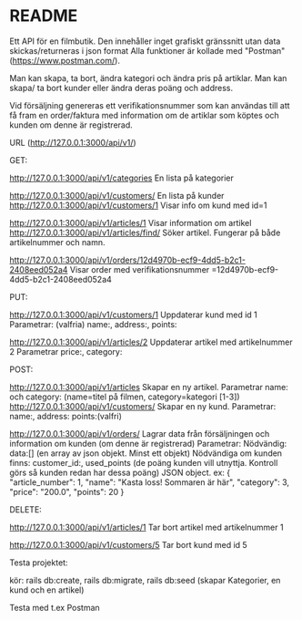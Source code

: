 # README

Ett API för en filmbutik.
Den innehåller inget grafiskt gränssnitt utan data skickas/returneras i json format
Alla funktioner är kollade med "Postman" (https://www.postman.com/).

Man kan skapa, ta bort, ändra kategori och ändra pris på artiklar.
Man kan skapa/ ta bort kunder eller ändra deras poäng och address.

Vid försäljning genereras ett verifikationsnummer som kan användas till att få fram en order/faktura med information om de artiklar som köptes och kunden om denne är registrerad.

URL (http://127.0.0.1:3000/api/v1/)

GET:

http://127.0.0.1:3000/api/v1/categories En lista på kategorier

http://127.0.0.1:3000/api/v1/customers/ En lista på kunder
http://127.0.0.1:3000/api/v1/customers/1 Visar info om kund med id=1

http://127.0.0.1:3000/api/v1/articles/1 Visar information om artikel 
http://127.0.0.1:3000/api/v1/articles/find/ Söker artikel. Fungerar på både artikelnummer och namn.

http://127.0.0.1:3000/api/v1/orders/12d4970b-ecf9-4dd5-b2c1-2408eed052a4 Visar order med verifikationsnummer =12d4970b-ecf9-4dd5-b2c1-2408eed052a4


PUT:

http://127.0.0.1:3000/api/v1/customers/1 Uppdaterar kund med id 1
Parametrar: (valfria) name:, address:, points:

http://127.0.0.1:3000/api/v1/articles/2 Uppdaterar artikel med artikelnummer 2
Parametrar price:, category:


POST:

http://127.0.0.1:3000/api/v1/articles Skapar en ny artikel. 
Parametrar name: och category: (name=titel på filmen, category=kategori [1-3])
http://127.0.0.1:3000/api/v1/customers/ Skapar en ny kund.
Parametrar: name:, address: points:(valfri)

http://127.0.0.1:3000/api/v1/orders/  Lagrar data från försäljningen och information om kunden (om denne är registrerad)
Parametrar: 
Nödvändig: data:[] (en array av json objekt. Minst ett objekt)
Nödvändiga om kunden finns: customer_id:, used_points (de poäng kunden vill utnyttja. Kontroll görs så kunden redan har dessa poäng)
JSON object. ex:
{
   "article_number": 1,
   "name": "Kasta loss! Sommaren är här",
   "category": 3,
   "price": "200.0",
   "points": 20
}


DELETE:

http://127.0.0.1:3000/api/v1/articles/1 Tar bort artikel med artikelnummer 1

http://127.0.0.1:3000/api/v1/customers/5 Tar bort kund med id 5




Testa projektet:

kör:
rails db:create, 
rails db:migrate, 
rails db:seed (skapar Kategorier, en kund och en artikel)

Testa med t.ex Postman

